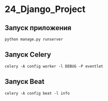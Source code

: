 # 24_Django_Project

## Запуск приложения

```shell
python manage.py runserver
```


## Запуск Celery

```shell
celery -A config worker -l DEBUG -P eventlet
```


## Запуск Beat
```shell
celery -A config beat -l info
```
